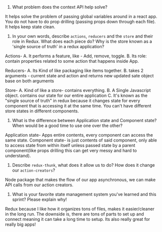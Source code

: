 1. What problem does the context API help solve?

It helps solve the problem of passing global variables around in a react app. You do not have to do prop drilling (passing props down through each file). It helps keep state clean.

1. In your own words, describe `actions`, `reducers` and the `store` and their role in Redux. What does each piece do? Why is the store known as a 'single source of truth' in a redux application?

Actions- A. It performs a feature, like - Add, remove, toggle.
         B. Its role: contain properties related to some action that happens inside App.

Reducers- A. Its Kind of like packaging like items together.
          B. takes 2 arguments - current state and action and returns new updated sate object base on both arguments

Store- A. Kind of like a store- contains everything.
       B. A Single Javascript object. contains our state for our entire application
       C. It's known as the "single source of truth" in redux because it changes state for every component that is accessing it at the same time. You can't have different store states in different components.

1. What is the difference between Application state and Component state? When would be a good time to use one over the other?

Application state- Apps entire contents, every component can access the same state.
Component state- is just contents of said component, only able to access state from within itself unless passed state by a parent component(like props drilling this can get very messy and hard to understand).

1. Describe `redux-thunk`, what does it allow us to do? How does it change our `action-creators`?

Node package that makes the flow of our app asynchronous, we can make API calls from our action creators.

1. What is your favorite state management system you've learned and this sprint? Please explain why!

Redux because I like how it organizes tons of files, makes it easier/cleaner in the long run. The downside is, there are tons of parts to set up and connect meaning it can take a long time to setup. Its also really great for really big apps! 